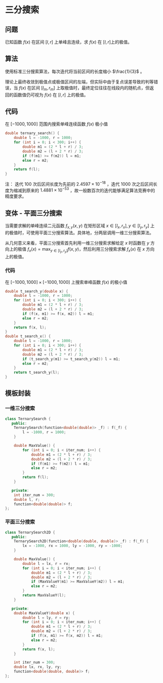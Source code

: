 # 三分搜索

## 问题
已知函数 $f(x)$ 在区间 $[l, r]$ 上单峰且连续，求 $f(x)$ 在 $[l, r]$上的极值。


## 算法
使用标准三分搜索算法，每次迭代将当前区间的长度缩小 $\frac{1}{3}$ 。

理论上最终收敛到极值点或极值区间的左端，但实际中由于复点误差导致的判等错误，当 $f(x)$ 在区间 $[l_m, r_m]$ 上取极值时，最终定位往往在线段内的随机点，但返回的函数值仍可视为 $f(x)$ 在 $[l, r]$ 上的极值。


## 代码

在 $[-1000, 1000]$ 范围内搜索单峰连续函数 $f(x)$ 极小值

```cpp
double ternary_search() {
    double l = -1000, r = 1000;
    for (int i = 0; i < 300; i++) {
        double m1 = (2 * l + r) / 3;
        double m2 = (l + 2 * r) / 3;
        if (f(m1) >= f(m2)) l = m1;
        else r = m2;
    }
    return f(l);
}
```

注： 迭代 $100$ 次后区间长度为先前的 $2.4597 \times 10^{-18}$ ，迭代 $1000$ 次之后区间长度为缩减到原来的 $1.4881 \times 10^{-53}$ ，故一般数百次的迭代能够满足算法竞赛中的精度要求。


## 变体 - 平面三分搜索

当需要求解的单峰连续二元函数 $f_{x, y}(x, y)$ 在矩形区域 $x \in [l_x, r_x], y \in [l_y, r_y]$ 上的极值时，可使用平面三分搜索算法。具体地，分两层调用一维三分搜索算法。

从几何意义来看，平面三分搜索首先利用一维三分搜索求解给定 $x$ 时函数在 $y$ 方向上的极值 $f_x(x) = \max_{y \in [l_y, r_y]}f(x, y)$，然后利用三分搜索求解 $f_x(x)$ 在 $x$ 方向上的极值。


### 代码

在 $[-1000, 1000] \times [-1000, 1000]$ 上搜索单峰函数 $f(x)$ 的极小值

```cpp
double t_search_y(double x) {
    double l = -1000, r = 1000;
    for (int i = 0; i < 300; i++) {
        double m1 = (2 * l + r) / 3;
        double m2 = (l + 2 * r) / 3;
        if (f(x, m1) >= f(x, m2)) l = m1;
        else r = m2;
    }
    return f(x, l);
}
double t_search_x() {
    double l = -1000, r = 1000;
    for (int i = 0; i < 300; i++) {
        double m1 = (2 * l + r) / 3;
        double m2 = (l + 2 * r) / 3;
        if (t_search_y(m1) >= t_search_y(m2)) l = m1;
        else r = m2;
    }
    return t_search_y(l);
}
```


## 模板封装

### 一维三分搜索
```cpp
class TernarySearch {
   public:
    TernarySearch(function<double(double)> _f) : f(_f) {
        l = -1000, r = 1000;
    }

    double MaxValue() {
        for (int i = 0; i < iter_num; i++) {
            double m1 = (2 * l + r) / 3;
            double m2 = (l + 2 * r) / 3;
            if (f(m1) >= f(m2)) l = m1;
            else r = m2;
        }
        return f(l);
    }

   private:
    int iter_num = 300;
    double l, r;
    function<double(double)> f;
};
```

### 平面三分搜索
```cpp
class TernarySearch2D {
   public:
    TernarySearch2D(function<double(double, double)> _f) : f(_f) {
        lx = -1000, rx = 1000, ly = -1000, ry = -1000;
    }

    double MaxValue() {
        double l = lx, r = rx;
        for (int i = 0; i < iter_num; i++) {
            double m1 = (2 * l + r) / 3;
            double m2 = (l + 2 * r) / 3;
            if (MaxValueY(m1) >= MaxValueY(m2)) l = m1;
            else r = m2;
        }
        return MaxValueY(l);
    }

   private:
    double MaxValueY(double x) {
        double l = ly, r = ry;
        for (int i = 0; i < iter_num; i++) {
            double m1 = (2 * l + r) / 3;
            double m2 = (l + 2 * r) / 3;
            if (f(x, m1) >= f(x, m2)) l = m1;
            else r = m2;
        }
        return f(x, l);
    }

    int iter_num = 300;
    double lx, rx, ly, ry;
    function<double(double, double)> f;
};
```

